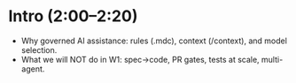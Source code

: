 # Intro (2:00–2:20)
- Why governed AI assistance: rules (.mdc), context (/context), and model selection.
- What we will NOT do in W1: spec→code, PR gates, tests at scale, multi-agent.

